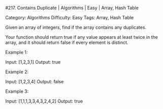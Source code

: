 #217. Contains Duplicate | Algorithms | Easy | Array, Hash Table

Category: Algorithms
Difficulty: Easy
Tags: Array, Hash Table

Given an array of integers, find if the array contains any duplicates.

Your function should return true if any value appears at least twice in the array, and it should return false if every element is distinct.

Example 1:


Input: [1,2,3,1]
Output: true

Example 2:


Input: [1,2,3,4]
Output: false

Example 3:


Input: [1,1,1,3,3,4,3,2,4,2]
Output: true

